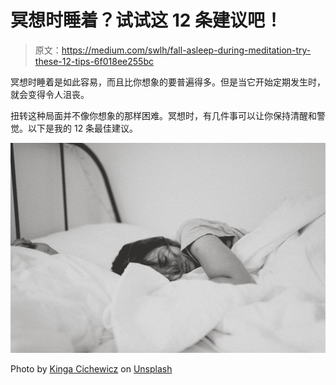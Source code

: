 # 冥想时睡着？试试这 12 条建议吧！

> 原文：<https://medium.com/swlh/fall-asleep-during-meditation-try-these-12-tips-6f018ee255bc>

冥想时睡着是如此容易，而且比你想象的要普遍得多。但是当它开始定期发生时，就会变得令人沮丧。

扭转这种局面并不像你想象的那样困难。冥想时，有几件事可以让你保持清醒和警觉。以下是我的 12 条最佳建议。

![](img/bb1ce6e7a151502a58ab7c6caf756c91.png)

Photo by [Kinga Cichewicz](https://unsplash.com/@all_who_wander?utm_source=medium&utm_medium=referral) on [Unsplash](https://unsplash.com?utm_source=medium&utm_medium=referral)